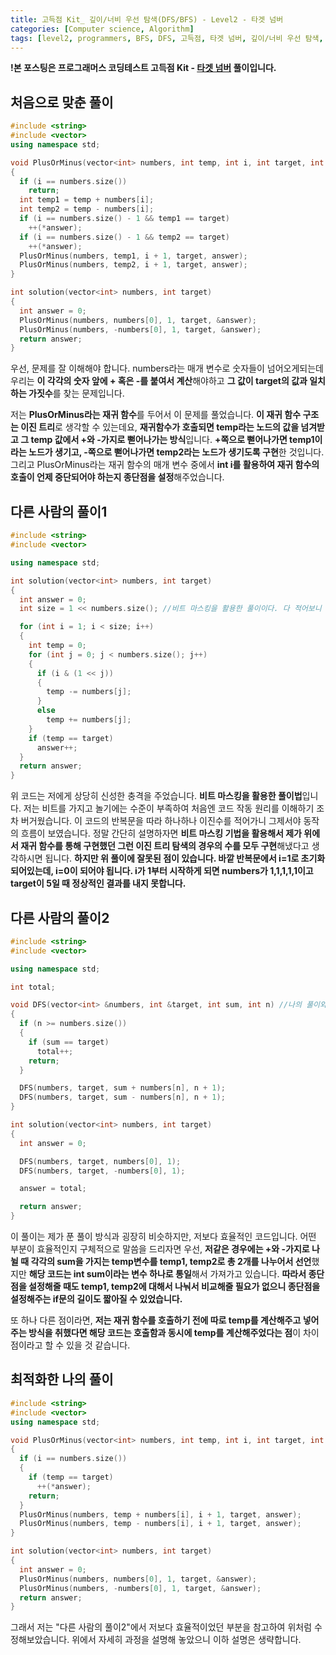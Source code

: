 ```yaml
---
title: 고득점 Kit_ 깊이/너비 우선 탐색(DFS/BFS) - Level2 - 타겟 넘버
categories: [Computer science, Algorithm]
tags: [level2, programmers, BFS, DFS, 고득점, 타겟 넘버, 깊이/너비 우선 탐색, 알고리즘, 코딩 테스트, 프로그래머스]
---
```


**!본 포스팅은 프로그래머스 코딩테스트 고득점 Kit - [타겟 넘버](https://programmers.co.kr/learn/courses/30/lessons/43165) 풀이입니다.**

## 처음으로 맞춘 풀이
``` cpp
#include <string>
#include <vector>
using namespace std;

void PlusOrMinus(vector<int> numbers, int temp, int i, int target, int *answer)
{
  if (i == numbers.size())
    return;
  int temp1 = temp + numbers[i];
  int temp2 = temp - numbers[i];
  if (i == numbers.size() - 1 && temp1 == target)
    ++(*answer);
  if (i == numbers.size() - 1 && temp2 == target)
    ++(*answer);
  PlusOrMinus(numbers, temp1, i + 1, target, answer);
  PlusOrMinus(numbers, temp2, i + 1, target, answer);
}

int solution(vector<int> numbers, int target)
{
  int answer = 0;
  PlusOrMinus(numbers, numbers[0], 1, target, &answer);
  PlusOrMinus(numbers, -numbers[0], 1, target, &answer);
  return answer;
}
```

우선, 문제를 잘 이해해야 합니다. numbers라는 매개 변수로 숫자들이 넘어오게되는데 우리는 **이 각각의 숫자 앞에 + 혹은 -를 붙여서 계산**해야하고 **그 값이 target의 값과 일치하는 가짓수**를 찾는 문제입니다. 

저는 **PlusOrMinus라는 재귀 함수**를 두어서 이 문제를 풀었습니다. 
**이 재귀 함수 구조는 이진 트리**로 생각할 수 있는데요, **재귀함수가 호출되면 temp라는 노드의 값을 넘겨받고 그 temp 값에서 +와 -가지로 뻗어나가는 방식**입니다. **+쪽으로 뻗어나가면 temp1이라는 노드가 생기고, -쪽으로 뻗어나가면 temp2라는 노드가 생기도록 구현**한 것입니다.
그리고 PlusOrMinus라는 재귀 함수의 매개 변수 중에서 **int i를 활용하여 재귀 함수의 호출이 언제 중단되어야 하는지 종단점을 설정**해주었습니다.

## 다른 사람의 풀이1
``` cpp
#include <string>
#include <vector>

using namespace std;

int solution(vector<int> numbers, int target)
{
  int answer = 0;
  int size = 1 << numbers.size(); //비트 마스킹을 활용한 풀이이다. 다 적어보니 이해가 되었다.

  for (int i = 1; i < size; i++)
  {
    int temp = 0;
    for (int j = 0; j < numbers.size(); j++)
    {
      if (i & (1 << j))
      {
        temp -= numbers[j];
      }
      else
        temp += numbers[j];
    }
    if (temp == target)
      answer++;
  }
  return answer;
}
```
위 코드는 저에게 상당히 신성한 충격을 주었습니다. **비트 마스킹을 활용한 풀이법**입니다. 저는 비트를 가지고 놀기에는 수준이 부족하여 처음엔 코드 작동 원리를 이해하기 조차 버거웠습니다. 이 코드의 반복문을 따라 하나하나 이진수를 적어가니 그제서야 동작의 흐름이 보였습니다.
정말 간단히 설명하자면 **비트 마스킹 기법을 활용해서 제가 위에서 재귀 함수를 통해 구현했던 그런 이진 트리 탐색의 경우의 수를 모두 구현**해냈다고 생각하시면 됩니다. **하지만 위 풀이에 잘못된 점이 있습니다. 바깥 반복문에서 i=1로 초기화 되어있는데, i=0이 되어야 됩니다. i가 1부터 시작하게 되면 numbers가 1,1,1,1,1이고 target이 5일 때 정상적인 결과를 내지 못합니다.**

## 다른 사람의 풀이2
``` cpp
#include <string>
#include <vector>

using namespace std;

int total;

void DFS(vector<int> &numbers, int &target, int sum, int n) //나의 풀이와 매우 비슷하다.
{
  if (n >= numbers.size())
  {
    if (sum == target)
      total++;
    return;
  }

  DFS(numbers, target, sum + numbers[n], n + 1);
  DFS(numbers, target, sum - numbers[n], n + 1);
}

int solution(vector<int> numbers, int target)
{
  int answer = 0;

  DFS(numbers, target, numbers[0], 1);
  DFS(numbers, target, -numbers[0], 1);

  answer = total;

  return answer;
}
```
이 풀이는 제가 푼 풀이 방식과 굉장히 비슷하지만, 저보다 효율적인 코드입니다. 어떤 부분이 효율적인지 구체적으로 말씀을 드리자면 우선, **저같은 경우에는 +와 -가지로 나뉠 때 각각의 sum을 가지는 temp변수를 temp1, temp2로 총 2개를 나누어서 선언**했지만 **해당 코드는 int sum이라는 변수 하나로 통일**해서 가져가고 있습니다. **따라서 종단점을 설정해줄 때도 temp1, temp2에 대해서 나눠서 비교해줄 필요가 없으니 종단점을 설정해주는 if문의 길이도 짧아질 수 있었습니다.**

또 하나 다른 점이라면, **저는 재귀 함수를 호출하기 전에 따로 temp를 계산해주고 넣어주는 방식을 취했다면 해당 코드는 호출함과 동시에 temp를 계산해주었다는 점**이 차이점이라고 할 수 있을 것 같습니다.


## 최적화한 나의 풀이
``` cpp
#include <string>
#include <vector>
using namespace std;

void PlusOrMinus(vector<int> numbers, int temp, int i, int target, int *answer)
{
  if (i == numbers.size())
  {
    if (temp == target)
      ++(*answer);
    return;
  }
  PlusOrMinus(numbers, temp + numbers[i], i + 1, target, answer);
  PlusOrMinus(numbers, temp - numbers[i], i + 1, target, answer);
}

int solution(vector<int> numbers, int target)
{
  int answer = 0;
  PlusOrMinus(numbers, numbers[0], 1, target, &answer);
  PlusOrMinus(numbers, -numbers[0], 1, target, &answer);
  return answer;
}
```
그래서 저는 "다른 사람의 풀이2"에서 저보다 효율적이었던 부분을 참고하여 위처럼 수정해보았습니다. 위에서 자세히 과정을 설명해 놓았으니 이하 설명은 생략합니다.